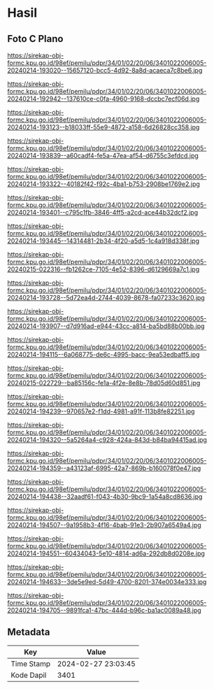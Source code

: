 # Hasil

## Foto C Plano

https://sirekap-obj-formc.kpu.go.id/98ef/pemilu/pdpr/34/01/02/20/06/3401022006005-20240214-193020--15657120-bcc5-4d92-8a8d-acaeca7c8be6.jpg

https://sirekap-obj-formc.kpu.go.id/98ef/pemilu/pdpr/34/01/02/20/06/3401022006005-20240214-192942--137610ce-c0fa-4960-9168-dccbc7ecf06d.jpg

https://sirekap-obj-formc.kpu.go.id/98ef/pemilu/pdpr/34/01/02/20/06/3401022006005-20240214-193123--b18033ff-55e9-4872-a158-6d26828cc358.jpg

https://sirekap-obj-formc.kpu.go.id/98ef/pemilu/pdpr/34/01/02/20/06/3401022006005-20240214-193839--a60cadf4-fe5a-47ea-af54-d6755c3efdcd.jpg

https://sirekap-obj-formc.kpu.go.id/98ef/pemilu/pdpr/34/01/02/20/06/3401022006005-20240214-193322--40182f42-f92c-4ba1-b753-2908be1769e2.jpg

https://sirekap-obj-formc.kpu.go.id/98ef/pemilu/pdpr/34/01/02/20/06/3401022006005-20240214-193401--c795c1fb-3846-4ff5-a2cd-ace44b32dcf2.jpg

https://sirekap-obj-formc.kpu.go.id/98ef/pemilu/pdpr/34/01/02/20/06/3401022006005-20240214-193445--14314481-2b34-4f20-a5d5-1c4a918d338f.jpg

https://sirekap-obj-formc.kpu.go.id/98ef/pemilu/pdpr/34/01/02/20/06/3401022006005-20240215-022316--fb1262ce-7105-4e52-8396-d6129669a7c1.jpg

https://sirekap-obj-formc.kpu.go.id/98ef/pemilu/pdpr/34/01/02/20/06/3401022006005-20240214-193728--5d72ea4d-2744-4039-8678-fa07233c3620.jpg

https://sirekap-obj-formc.kpu.go.id/98ef/pemilu/pdpr/34/01/02/20/06/3401022006005-20240214-193907--d7d916ad-e944-43cc-a814-ba5bd88b00bb.jpg

https://sirekap-obj-formc.kpu.go.id/98ef/pemilu/pdpr/34/01/02/20/06/3401022006005-20240214-194115--6a068775-de6c-4995-bacc-9ea53edbaff5.jpg

https://sirekap-obj-formc.kpu.go.id/98ef/pemilu/pdpr/34/01/02/20/06/3401022006005-20240215-022729--ba85156c-fe1a-4f2e-8e8b-78d05d60d851.jpg

https://sirekap-obj-formc.kpu.go.id/98ef/pemilu/pdpr/34/01/02/20/06/3401022006005-20240214-194239--970657e2-f1dd-4981-a91f-113b8fe82251.jpg

https://sirekap-obj-formc.kpu.go.id/98ef/pemilu/pdpr/34/01/02/20/06/3401022006005-20240214-194320--5a5264a4-c928-424a-843d-b84ba94415ad.jpg

https://sirekap-obj-formc.kpu.go.id/98ef/pemilu/pdpr/34/01/02/20/06/3401022006005-20240214-194359--a43123af-6995-42a7-869b-b160078f0e47.jpg

https://sirekap-obj-formc.kpu.go.id/98ef/pemilu/pdpr/34/01/02/20/06/3401022006005-20240214-194438--32aadf61-f043-4b30-9bc9-1a54a8cd8636.jpg

https://sirekap-obj-formc.kpu.go.id/98ef/pemilu/pdpr/34/01/02/20/06/3401022006005-20240214-194507--9a1958b3-4f16-4bab-91e3-2b907a6549a4.jpg

https://sirekap-obj-formc.kpu.go.id/98ef/pemilu/pdpr/34/01/02/20/06/3401022006005-20240214-194551--60434043-5e10-4814-ad6a-292db8d0208e.jpg

https://sirekap-obj-formc.kpu.go.id/98ef/pemilu/pdpr/34/01/02/20/06/3401022006005-20240214-194633--3de5e9ed-5d49-4700-8201-374e0034e333.jpg

https://sirekap-obj-formc.kpu.go.id/98ef/pemilu/pdpr/34/01/02/20/06/3401022006005-20240214-194705--9891fca1-47bc-444d-b96c-ba1ac0089a48.jpg


## Metadata

| Key        | Value               |
| ---------- | ------------------- |
| Time Stamp | 2024-02-27 23:03:45 |
| Kode Dapil | 3401                |



